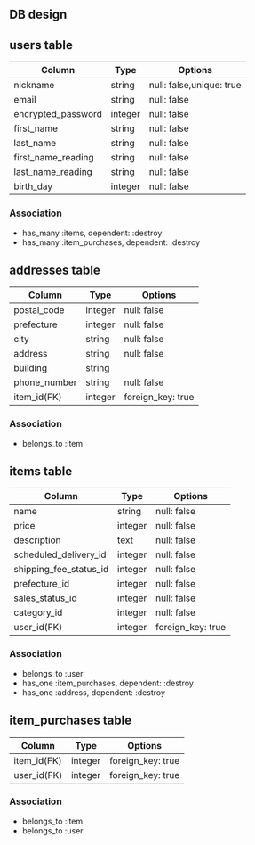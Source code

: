 ## DB design

## users table

| Column             | Type                | Options                 |
|--------------------|---------------------|-------------------------|
| nickname           | string              | null: false,unique: true|
| email              | string              | null: false             |
| encrypted_password | integer             | null: false             |
| first_name         | string              | null: false             |
| last_name          | string              | null: false             |
| first_name_reading | string              | null: false             |
| last_name_reading  | string              | null: false             |
| birth_day          | integer             | null: false             |

### Association

- has_many :items, dependent: :destroy
- has_many :item_purchases, dependent: :destroy

## addresses table

| Column       | Type    | Options           |
|--------------|---------|-------------------|
| postal_code  | integer | null: false       |
| prefecture   | integer | null: false       |
| city         | string  | null: false       |
| address      | string  | null: false       |
| building     | string  |                   |
| phone_number | string  | null: false       |
| item_id(FK)  | integer | foreign_key: true |

### Association

- belongs_to :item

## items table

| Column                              | Type       | Options           |
|-------------------------------------|------------|-------------------|
| name                                | string     | null: false       |
| price                               | integer    | null: false       |
| description                         | text       | null: false       |
| scheduled_delivery_id               | integer    | null: false       |
| shipping_fee_status_id              | integer    | null: false       |
| prefecture_id                       | integer    | null: false       |
| sales_status_id                     | integer    | null: false       |
| category_id                         | integer    | null: false       |
| user_id(FK)                         | integer    | foreign_key: true |

### Association

- belongs_to :user
- has_one :item_purchases, dependent: :destroy
- has_one :address, dependent: :destroy

## item_purchases table

| Column      | Type    | Options           |
|-------------|---------|-------------------|
| item_id(FK) | integer | foreign_key: true |
| user_id(FK) | integer | foreign_key: true |

### Association

- belongs_to :item
- belongs_to :user
